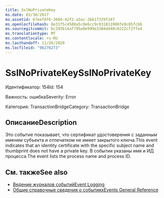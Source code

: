 ```yaml
---
title: SslNoPrivateKey
ms.date: 03/30/2017
ms.assetid: 67eef8f6-360d-42f2-a3ac-2bb17329f247
ms.openlocfilehash: 8e31f5c4588a5c0e6cc9c031813908fe9c85fcb6
ms.sourcegitcommit: bc293b14af795e0e999e3304dd40c0222cf2ffe4
ms.translationtype: MT
ms.contentlocale: ru-RU
ms.lasthandoff: 11/26/2020
ms.locfileid: "96276273"
---
```

# <a name="sslnoprivatekey"></a><span data-ttu-id="aeb48-102">SslNoPrivateKey</span><span class="sxs-lookup"><span data-stu-id="aeb48-102">SslNoPrivateKey</span></span>

<span data-ttu-id="aeb48-103">Идентификатор: 154</span><span class="sxs-lookup"><span data-stu-id="aeb48-103">Id: 154</span></span>  
  
 <span data-ttu-id="aeb48-104">Важность: ошибка</span><span class="sxs-lookup"><span data-stu-id="aeb48-104">Severity: Error</span></span>  
  
 <span data-ttu-id="aeb48-105">Категория: TransactionBridge</span><span class="sxs-lookup"><span data-stu-id="aeb48-105">Category: TransactionBridge</span></span>  
  
## <a name="description"></a><span data-ttu-id="aeb48-106">Описание</span><span class="sxs-lookup"><span data-stu-id="aeb48-106">Description</span></span>  

 <span data-ttu-id="aeb48-107">Это событие показывает, что сертификат удостоверения с заданным именем субъекта и отпечатком не имеет закрытого ключа.</span><span class="sxs-lookup"><span data-stu-id="aeb48-107">This event indicates that an identity certificate with the specific subject name and thumbprint does not have a private key.</span></span> <span data-ttu-id="aeb48-108">В событии указаны имя и ИД процесса.</span><span class="sxs-lookup"><span data-stu-id="aeb48-108">The event lists the process name and process ID.</span></span>  
  
## <a name="see-also"></a><span data-ttu-id="aeb48-109">См. также</span><span class="sxs-lookup"><span data-stu-id="aeb48-109">See also</span></span>

- [<span data-ttu-id="aeb48-110">Ведение журналов событий</span><span class="sxs-lookup"><span data-stu-id="aeb48-110">Event Logging</span></span>](index.md)
- [<span data-ttu-id="aeb48-111">Общие справочные сведения о событиях</span><span class="sxs-lookup"><span data-stu-id="aeb48-111">Events General Reference</span></span>](events-general-reference.md)
